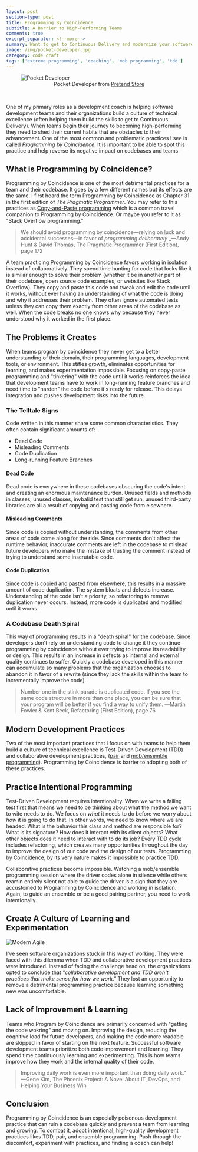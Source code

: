 ```yaml
---
layout: post
section-type: post
title: Programming By Coincidence
subtitle: A Barrier to High-Performing Teams
comments: true
excerpt_separator: <!--more-->
summary: Want to get to Continuous Delivery and modernize your software development teams? It's time to leave practices like Programming by Coincidence behind. Read on to learn how to avoid it and adopt modern software development practices.
image: /img/pocket-developer.jpg
category: code craft
tags: ['extreme programming', 'coaching', 'mob programming', 'tdd']
---
```


<figure>
    <img class='img-responsive' src='/img/pocket-developeor.jpg' alt='Pocket Developer' />
    <figcaption style='text-align:center'>Pocket Developer from <a href="https://pretendstore.co/collections/office/products/pocket-developer">Pretend Store</a></figcaption>
</figure>
<br />

One of my primary roles as a development coach is helping software development teams and their organizations build a culture of technical excellence (often helping them build the skills to get to Continuous Delivery). When teams begin their journey to becoming high-performing they need to shed their current habits that are obstacles to their advancement. One of the most common and problematic practices I see is called _Programming by Coincidence_. It is important to be able to spot this practice and help reverse its negative impact on codebases and teams.
<!--more-->

## What is Programming by Coincidence?

Programming by Coincidence is one of the most detrimental practices for a team and their codebase. It goes by a few different names but its effects are the same. I first heard the term Programming by Coincidence as Chapter 31 in the first edition of _The Pragmatic Programmer_. You may refer to this practices as [Copy-and-Paste programming](https://en.wikipedia.org/wiki/Copy-and-paste_programming) which is a common travel companion to Programming by Coincidence. Or maybe you refer to it as "Stack Overflow programming." 

> We should avoid programming by coincidence&mdash;relying on luck and accidental successes&mdash;in favor of _programming deliberately_
> _&mdash;Andy Hunt & David Thomas, The Pragmatic Programmer (First Edition), page 172


A team practicing Programming by Coincidence favors working in isolation instead of collaboratively. They spend time hunting for code that looks like it is similar enough to solve their problem (whether it be in another part of their codebase, open source code examples, or websites like Stack Overflow). They copy and paste this code and tweak and edit the code until it works, without ever having an understanding of what the code is doing and why it addresses their problem. They often ignore automated tests unless they can copy them exactly from other areas of the codebase as well. When the code breaks no one knows why because they never understood why it worked in the first place.  

## The Problems it Creates
When teams program by coincidence they never get to a better understanding of their domain, their programming languages, development tools, or environment. This stifles growth, eliminates opportunities for learning, and makes experimentation impossible. Focusing on copy-paste programming and "tinkering" with the code until it works reinforces the idea that development teams have to work in long-running feature branches and need time to "harden" the code before it's ready for release. This delays integration and pushes development risks into the future. 

### The Telltale Signs

Code written in this manner share some common characteristics. They often contain significant amounts of:
* Dead Code
* Misleading Comments
* Code Duplication
* Long-running Feature Branches

#### Dead Code 

Dead code is everywhere in these codebases obscuring the code's intent and creating an enormous maintenance burden. Unused fields and methods in classes, unused classes, invbalid test that still get run, unused third-party libraries are all a result of copying and pasting code from elsewhere.


####  Misleading Comments 
Since code is copied without understanding, the comments from other areas of code come along for the ride. Since comments don't affect the runtime behavior, inaccurate comments are left in the codebase to mislead future developers who make the mistake of trusting the comment instead of trying to understand some inscrutable code. 


#### Code Duplication 
Since code is copied and pasted from elsewhere, this results in a massive amount of code duplication. The system bloats and defects increase. Understanding of the code isn't a priority, so refactoring to remove duplication never occurs. Instead, more code is duplicated and modified until it works. 

### A Codebase Death Spiral
This way of programming results in a "death spiral" for the codebase. Since developers don't rely on understanding code to change it they continue programming by coincidence without ever trying to improve its readability or design. This results in an increase in defects as internal and external quality continues to suffer. Quickly a codebase developed in this manner can accumulate so many problems that the organization chooses to abandon it in favor of a rewrite (since they lack the skills within the team to incrementally improve the code).

> Number one in the stink parade is duplicated code. If you see the same code structure in more than one place, you can be sure that your program will be better if you find a way to unify them.
> &mdash;Martin Fowler & Kent Beck, Refactoring (First Edition), page 76


## Modern Development Practices
Two of the most important practices that I focus on with teams to help them build a culture of technical excellence is Test-Driven Development (TDD) and collaborative development practices, ([pair]() and [mob/ensemble programming]()). Programming by Coincidence is barrier to adopting both of these practices. 

## Practice Intentional Programming

Test-Driven Development requires intentionality. When we write a failing test first that means we need to be thinking about what the method we want to wite needs to do. We focus on _what_ it needs to do before we worry about _how_ it is going to do that. In other words, we need to know where we are headed. What is the behavior this class and method are responsible for? What is its signature? How does it interact with its client objects? What other objects does it need to interact with to do its job? Every TDD cycle includes refactoring, which creates many opportunities throughout the day to improve the design of our code and the design of our tests. Programming by Coincidence, by its very nature makes it impossible to practice TDD. 

Collaborative practices become impossible. Watching a mob/ensemble programming session where the driver codes alone in silence while others reamin entirely silent not able to guide the driver is a sign that they are accustomed to Programming by Coincidence and working in isolation. Again, to guide an ensemble or be a good pairing partner, you need to work intentionally. 



## Create A Culture of Learning and Experimentation

<img src='/img/moder-agile-wheel.png' alt='Modern Agile' class='img-responsive' />

I've seen software organizations stuck in this way of working. They were faced with this dilemma when TDD and collaborative development practices were introduced. Instead of facing the challenge head on, the organizations opted to conclude that _"collaborative development and TDD aren't practices that make sense for how we work."_ They lost an opportunity to remove a detrimental programming practice because learning something new was uncomfortable. 

## Lack of Improvement & Learning
Teams who Program by Coincidence are primarily concerned with "getting the code wokring" and moving on. Improving the design, reducing the cognitive load for future developers, and making the code more readable are skipped in favor of starting on the next feature. Successful software development teams prioritize both code improvement and learning. They spend time continuously learning and experimenting. This is how teams improve how they work and the internal quality of their code.


> Improving daily work is even more important than doing daily work." 
> &mdash;Gene Kim, The Phoenix Project: A Novel About IT, DevOps, and Helping Your Business Win

## Conclusion
Programming by Coincidence is an especially poisonous development practice that can ruin a codebase quickly and prevent a team from learning and growing. To combat it, adopt intentional, high-quality development practices likes TDD, pair, and ensemble programming. Push through the discomfort, experiment with practices, and finding a coach can help!